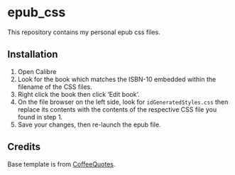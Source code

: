 epub_css
========

This repository contains my personal epub css files.


Installation
------------

1. Open Calibre
2. Look for the book which matches the ISBN-10 embedded within the filename of the CSS files.
3. Right click the book then click ‘Edit book’.
4. On the file browser on the left side, look for `idGeneratedStyles.css` then replace its contents
   with the contents of the respective CSS file you found in step 1.
5. Save your changes, then re-launch the epub file.


Credits
-------

Base template is from [CoffeeQuotes](https://github.com/CoffeeQuotes/Calibre-themes-files).
